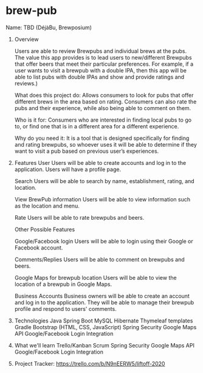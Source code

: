 # brew-pub
Name: TBD (DéjàBu, Brewposium)

1. Overview

	Users are able to review Brewpubs and individual brews at the pubs. The value this app provides is to lead users to new/different Brewpubs that offer beers that meet their particular preferences. For example, if a user wants to visit a brewpub with a double IPA, then this app will be able to list pubs with double IPAs and show and provide ratings and reviews.)
	
	What does this project do: 
		Allows consumers to look for pubs that offer different brews in the area based on rating. Consumers can also rate the pubs and their experience, while also being able to comment on them.

	Who is it for:
		Consumers who are interested in finding local pubs to go to, or find one that is in a different area for a different experience.

	Why do you need it:
		It is a tool that is designed specifically for finding and rating brewpubs, so whoever uses it will be able to determine if they want to visit a pub based on previous user’s experiences.

	
	
	
2. Features
	User
		Users will be able to create accounts and log in to the application.
Users will have a profile page.

	Search
		Users will be able to search by name, establishment, rating, and location.

	View BrewPub information
		Users will be able to view information such as the location and menu.
		
	Rate
		Users will be able to rate brewpubs and beers.

	
	Other Possible Features
	
	Google/Facebook login
		Users will be able to login using their Google or Facebook account.

	Comments/Replies
		Users will be able to comment on brewpubs and beers.
		
	Google Maps for brewpub location
		Users will be able to view the location of a brewpub in Google Maps.

	Business Accounts
		Business owners will be able to create an account and log in to the application.
They will be able to manage their brewpub profile and respond to users' comments.
		
3. Technologies
	Java
	Spring Boot
	MySQL
	Hibernate
	Thymeleaf templates
	Gradle
	Bootstrap (HTML, CSS, JavaScript)
	Spring Security
	Google Maps API
	Google/Facebook Login Integration			
	
4. What we'll learn
	Trello/Kanban
	Scrum
	Spring Security
	Google Maps API
	Google/Facebook Login Integration

5. Project Tracker: https://trello.com/b/N9nEERW5/liftoff-2020
